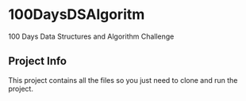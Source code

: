 # 100DaysDSAlgoritm

100 Days Data Structures and Algorithm Challenge

## Project Info

This project contains all the files so you just need to clone and run the project.
